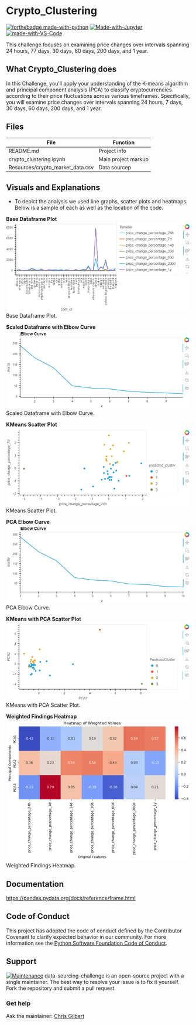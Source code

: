 # Crypto_Clustering
[![forthebadge made-with-python](http://ForTheBadge.com/images/badges/made-with-python.svg)](https://www.python.org/)
[![Made-with-Jupyter](https://img.shields.io/badge/Made%20with-Jupyter-orange?style=for-the-badge&logo=Jupyter)](https://jupyter.org/try)
[![made-with-VS-Code](https://img.shields.io/badge/Visual%20Studio%20Code-007ACC?logo=visualstudiocode&logoColor=fff&style=plastic)](https://code.visualstudio.com/)

This challenge focuses on examining price changes over intervals spanning 24 hours, 77 days, 30 days, 60 days, 200 days, and 1 year.

## What Crypto_Clustering does

In this Challenge, you’ll apply your understanding of the K-means algorithm and principal component analysis (PCA) to classify cryptocurrencies according to their price fluctuations across various timeframes. Specifically, you will examine price changes over intervals spanning 24 hours, 7 days, 30 days, 60 days, 200 days, and 1 year.

## Files

| File | Function |                        
| ---- | ------------- |
| README.md | Project info |
| crypto_clustering.ipynb | Main project markup |
| Resources/crypto_market_data.csv | Data sourcep |

## Visuals and Explanations
* To depict the analysis we used line graphs, scatter plots and heatmaps. Below is a sample of each as well as the location of the code.

**Base Dataframe Plot**
![image](Resources/lp11.png)
Base Dataframe Plot.

**Scaled Dataframe with Elbow Curve**
![image](Resources/lp1.png)
Scaled Dataframe with Elbow Curve.

**KMeans Scatter Plot**
![image](Resources/sp1.png)
KMeans Scatter Plot.

**PCA Elbow Curve**
![image](Resources/lp2.png)
PCA Elbow Curve.

**KMeans with PCA Scatter Plot**
![image](Resources/sp2.png)
KMeans with PCA Scatter Plot.

**Weighted Findings Heatmap**
![image](Resources/hm1.png)
Weighted Findings Heatmap.

## Documentation
https://pandas.pydata.org/docs/reference/frame.html

## Code of Conduct

This project has adopted the code of conduct defined by the Contributor Covenant to clarify expected behavior in our community.
For more information see the [Python Software Foundation Code of Conduct](https://policies.python.org/python.org/code-of-conduct/).


## Support

[![Maintenance](https://img.shields.io/badge/Maintained%3F-yes-green.svg)](https://GitHub.com/Naereen/StrapDown.js/graphs/commit-activity)
data-sourcing-challenge is an open-source project with a single maintainer. The best way to resolve your issue is to fix it yourself. Fork the repository and submit a pull request. 

### Get help

Ask the maintainer: [Chris Gilbert][1]

[1]: https://github.com/xraySMULu